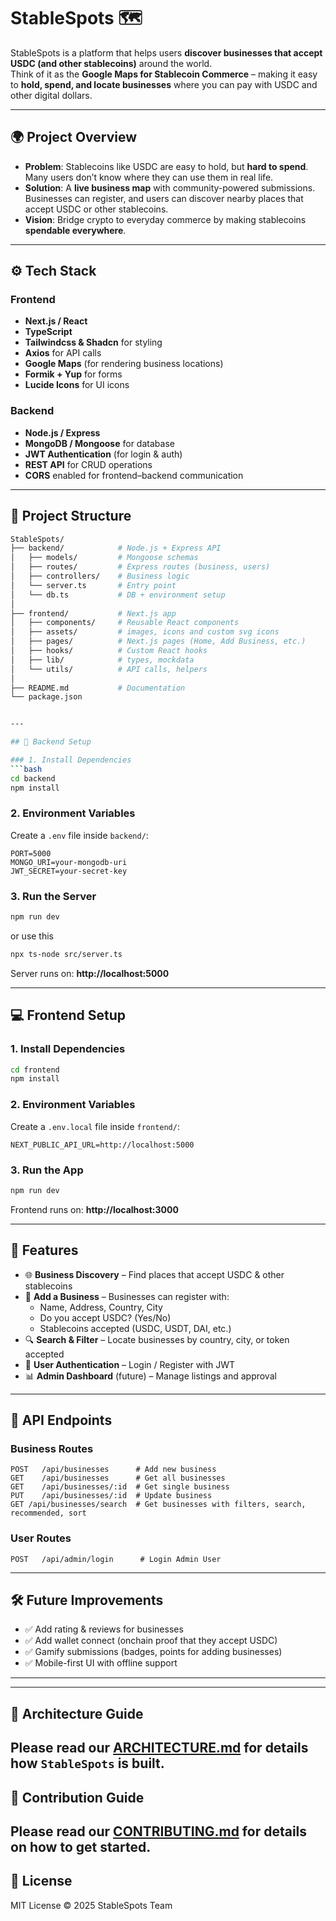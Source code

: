 # StableSpots 🗺️

StableSpots is a platform that helps users **discover businesses that accept USDC (and other stablecoins)** around the world.  
Think of it as the **Google Maps for Stablecoin Commerce** – making it easy to **hold, spend, and locate businesses** where you can pay with USDC and other digital dollars.

---

## 🌍 Project Overview

- **Problem**: Stablecoins like USDC are easy to hold, but **hard to spend**. Many users don’t know where they can use them in real life.  
- **Solution**: A **live business map** with community-powered submissions. Businesses can register, and users can discover nearby places that accept USDC or other stablecoins.  
- **Vision**: Bridge crypto to everyday commerce by making stablecoins **spendable everywhere**.

---

## ⚙️ Tech Stack

### Frontend
- **Next.js / React**
- **TypeScript**
- **Tailwindcss & Shadcn** for styling
- **Axios** for API calls
- **Google Maps** (for rendering business locations)
- **Formik + Yup** for forms
- **Lucide Icons** for UI icons

### Backend
- **Node.js / Express**
- **MongoDB / Mongoose** for database
- **JWT Authentication** (for login & auth)
- **REST API** for CRUD operations
- **CORS** enabled for frontend–backend communication

---

## 📂 Project Structure

```bash
StableSpots/
├── backend/            # Node.js + Express API
│   ├── models/         # Mongoose schemas
│   ├── routes/         # Express routes (business, users)
│   ├── controllers/    # Business logic
│   └── server.ts       # Entry point
│   └── db.ts           # DB + environment setup
│
├── frontend/           # Next.js app
│   ├── components/     # Reusable React components
│   ├── assets/         # images, icons and custom svg icons
│   ├── pages/          # Next.js pages (Home, Add Business, etc.)
│   ├── hooks/          # Custom React hooks
│   ├── lib/            # types, mockdata
│   └── utils/          # API calls, helpers
│
├── README.md           # Documentation
└── package.json


---

## 🚀 Backend Setup

### 1. Install Dependencies
```bash
cd backend
npm install
```

### 2. Environment Variables
Create a `.env` file inside `backend/`:
```env
PORT=5000
MONGO_URI=your-mongodb-uri
JWT_SECRET=your-secret-key
```

### 3. Run the Server
```bash
npm run dev 
```
or use this
```bash
npx ts-node src/server.ts
```
Server runs on: **http://localhost:5000**

---

## 💻 Frontend Setup

### 1. Install Dependencies
```bash
cd frontend
npm install
```

### 2. Environment Variables
Create a `.env.local` file inside `frontend/`:
```env
NEXT_PUBLIC_API_URL=http://localhost:5000
```

### 3. Run the App
```bash
npm run dev
```
Frontend runs on: **http://localhost:3000**

---

## 🔑 Features

- 🌐 **Business Discovery** – Find places that accept USDC & other stablecoins  
- 📝 **Add a Business** – Businesses can register with:
  - Name, Address, Country, City
  - Do you accept USDC? (Yes/No)
  - Stablecoins accepted (USDC, USDT, DAI, etc.)
- 🔍 **Search & Filter** – Locate businesses by country, city, or token accepted  
- 👤 **User Authentication** – Login / Register with JWT  
- 📊 **Admin Dashboard** (future) – Manage listings and approval  

---

## 📌 API Endpoints

### Business Routes
```http
POST   /api/businesses      # Add new business
GET    /api/businesses      # Get all businesses
GET    /api/businesses/:id  # Get single business
PUT    /api/businesses/:id  # Update business
GET /api/businesses/search  # Get businesses with filters, search, recommended, sort
```

### User Routes
```http
POST   /api/admin/login      # Login Admin User
```

---

## 🛠️ Future Improvements

- ✅ Add rating & reviews for businesses  
- ✅ Add wallet connect (onchain proof that they accept USDC)  
- ✅ Gamify submissions (badges, points for adding businesses)  
- ✅ Mobile-first UI with offline support  

---

---
## 🤝 Architecture Guide

Please read our [ARCHITECTURE.md](ARCHITECTURE.md) for details how `StableSpots` is built.
---

## 🤝 Contribution Guide

Please read our [CONTRIBUTING.md](CONTRIBUTING.md) for details on how to get started.
---

## 📄 License
MIT License © 2025 StableSpots Team